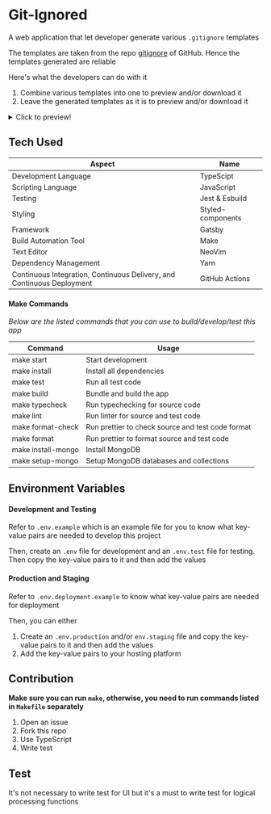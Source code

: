 # **Git-Ignored**

A web application that let developer generate various `.gitignore` templates

The templates are taken from the repo [gitignore](https://github.com/github/gitignore) of GitHub. Hence the templates generated are reliable

Here's what the developers can do with it

1. Combine various templates into one to preview and/or download it
2. Leave the generated templates as it is to preview and/or download it

<details>
<summary>Click to preview!</summary>

#### Main Page

![Home](./docs/main.png 'Home')

#### Templates

![Templates](./docs/templates.png 'Templates')

#### More Templates

![More Templates](./docs/more-templates.png 'More Templates')

#### Of course, footer

![Footer](./docs/footer.png 'Footer')

</details>

## Tech Used

| Aspect                                                                 | Name              |
| ---------------------------------------------------------------------- | ----------------- |
| Development Language                                                   | TypeScipt         |
| Scripting Language                                                     | JavaScript        |
| Testing                                                                | Jest & Esbuild    |
| Styling                                                                | Styled-components |
| Framework                                                              | Gatsby            |
| Build Automation Tool                                                  | Make              |
| Text Editor                                                            | NeoVim            |
| Dependency Management                                                  | Yarn              |
| Continuous Integration, Continuous Delivery, and Continuous Deployment | GitHub Actions    |

#### Make Commands

_*Below are the listed commands that you can use to build/develop/test this app*_

| Command            | Usage                                             |
| ------------------ | ------------------------------------------------- |
| make start         | Start development                                 |
| make install       | Install all dependencies                          |
| make test          | Run all test code                                 |
| make build         | Bundle and build the app                          |
| make typecheck     | Run typechecking for source code                  |
| make lint          | Run linter for source and test code               |
| make format-check  | Run prettier to check source and test code format |
| make format        | Run prettier to format source and test code       |
| make install-mongo | Install MongoDB                                   |
| make setup-mongo   | Setup MongoDB databases and collections           |

## Environment Variables

#### Development and Testing

Refer to `.env.example` which is an example file for you to know what key-value pairs are needed to develop this project

Then, create an `.env` file for development and an `.env.test` file for testing. Then copy the key-value pairs to it and then add the values

#### Production and Staging

Refer to `.env.deployment.example` to know what key-value pairs are needed for deployment

Then, you can either

1. Create an `.env.production` and/or `env.staging` file and copy the key-value pairs to it and then add the values
2. Add the key-value pairs to your hosting platform

## Contribution

**Make sure you can run `make`, otherwise, you need to run commands listed in `Makefile` separately**

1. Open an issue
1. Fork this repo
1. Use TypeScript
1. Write test

## Test

It's not necessary to write test for UI but it's a must to write test for logical processing functions
